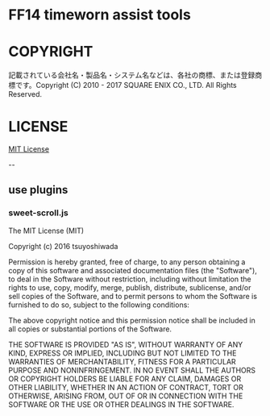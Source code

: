 # FF14 timeworn assist tools



# COPYRIGHT

記載されている会社名・製品名・システム名などは、各社の商標、または登録商標です。Copyright (C) 2010 - 2017 SQUARE ENIX CO., LTD. All Rights Reserved.

# LICENSE

[MIT License](https://github.com/sugizou/ff14_timeworns/blob/master/LICENSE)

--

## use plugins

### sweet-scroll.js

The MIT License (MIT)

Copyright (c) 2016 tsuyoshiwada

Permission is hereby granted, free of charge, to any person obtaining a copy
of this software and associated documentation files (the "Software"), to deal
in the Software without restriction, including without limitation the rights
to use, copy, modify, merge, publish, distribute, sublicense, and/or sell
copies of the Software, and to permit persons to whom the Software is
furnished to do so, subject to the following conditions:

The above copyright notice and this permission notice shall be included in
all copies or substantial portions of the Software.

THE SOFTWARE IS PROVIDED "AS IS", WITHOUT WARRANTY OF ANY KIND, EXPRESS OR
IMPLIED, INCLUDING BUT NOT LIMITED TO THE WARRANTIES OF MERCHANTABILITY,
FITNESS FOR A PARTICULAR PURPOSE AND NONINFRINGEMENT. IN NO EVENT SHALL THE
AUTHORS OR COPYRIGHT HOLDERS BE LIABLE FOR ANY CLAIM, DAMAGES OR OTHER
LIABILITY, WHETHER IN AN ACTION OF CONTRACT, TORT OR OTHERWISE, ARISING FROM,
OUT OF OR IN CONNECTION WITH THE SOFTWARE OR THE USE OR OTHER DEALINGS IN
THE SOFTWARE.
